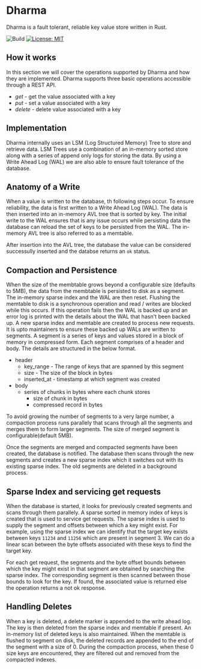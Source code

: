 Dharma
======

Dharma is a fault tolerant, reliable key value store written in Rust.

![Build](https://github.com/sushrut141/dharma/workflows/Rust/badge.svg)
[![License: MIT](https://img.shields.io/badge/License-MIT-brightgreen.svg)](https://opensource.org/licenses/MIT)

## How it works

In this section we will cover the operations supported by Dharma and how  they are implemented.
Dharma supports three basic operations accessible through a REST API.

- _get_ - get the value associated with a key
- _put_ - set a value associated with a key
- _delete_ - delete value associated with a key

## Implementation

Dharma internally uses an LSM (Log Structured Memory) Tree to store and retrieve data.
LSM Trees use a combination of an in-memory sorted store along with a series of append only logs for storing the data.
By using a Write Ahead Log (WAL) we are also able to ensure fault tolerance of the database.

## Anatomy of a Write

When a value is written to the database, th following steps occur.
To ensure reliability, the data is first written to a Write Ahead Log (WAL).
The data is then inserted into an in-memory AVL tree that is sorted by key.
The initial write to the WAL ensures that is any issue occurs while persisting data
the database can reload the set of keys to be persisted from the WAL.
The in-memory AVL tree is also referred to as a memtable.

After insertion into the AVL tree, the database the value can be considered successully inserted
and the databse returns an `ok` status.

## Compaction and Persistence

When the size of the membtable grows beyond a configurable size (defaults to 5MB), the data from the membtable is persisted to disk as a segment. The in-memory sparse index and the WAL are then reset. Flushing the memtable to disk is a synchronous operation and read / writes are blocked while this occurs. If this operation fails then the WAL is backed up and an error log is printed with the details about the WAL that hasn't been backed up. A new sparse index and memtable are created to process new requests.
It is upto maintainers to ensure these backed up WALs are written to segments.
A segment is a series of keys and values stored in a block of memory in compressed form. Each segment comprises of a header and body.
The details are structured in the below format.

- header
    - key_range - The range of keys that are spanned by this segment
    - size - The size of the block in bytes
    - inserted_at - timestamp at which segment was created
- body
    - series of chunks in bytes where each chunk stores
        - size of chunk in bytes
        - compressed record in bytes

To avoid growing the number of segments to a very large number, a compaction process runs parallely that scans through all the segments and merges them to form larger segments.
The size of merged segment is configurable(default 5MB).

Once the segments are merged and compacted segments have been created, the database is notified. The database then scans through the new segments and creates a new sparse index which it switches out with its existing sparse index. The old segments are deleted in a background process.

## Sparse Index and servicing get requests

When the database is started, it looks for previously created segments and scans through them parallely.  A sparse sorted in memory index of keys is created that is used to service get requests. The sparse index is used to supply the segment and offsets between which a key might exist. For example, using the sparse index we can identify that the target key exists between keys `11234` and `11256` which are present in segment 3. We can do a linear scan between the byte offsets associated with these keys to find the target key.

For each get request, the segments and the byte offset bounds between which the key might exist in that segment are obtained by searching the sparse index.
The corresponding segment is then scanned between those bounds to look for the key.
If found, the associated value is returned else the operation returns a not ok response.


## Handling Deletes

When a key is deleted, a delete marker is appended to the write ahead log.
The key is then deleted from the sparse index and memtable if present. An in-memory list of deleted keys is also maintained. When the memtable is flushed to segment on disk, the deleted records are appended to the end of the segment with a size of 0.
During the compaction process, when these 0 size keys are encountered, they are filtered out and removed from the compacted indexes.







